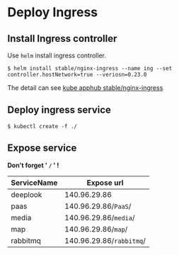 # Deploy Ingress

## Install Ingress controller

Use `helm` install ingress controller.

```shell
$ helm install stable/nginx-ingress --name ing --set controller.hostNetwork=true --veriosn=0.23.0
```
The detail can see [kube apphub stable/nginx-ingress](https://hub.kubeapps.com/charts/stable/nginx-ingress)

## Deploy ingress service

```shell
$ kubectl create -f ./
```

## Expose service

**Don't forget ' `/` ' !**

|ServiceName|Expose url|
|-|-|
|deeplook|140.96.29.86|
|paas|140.96.29.86/`PaaS`/|
|media|140.96.29.86/`media`/|
|map|140.96.29.86/`map`/|
|rabbitmq|140.96.29.86/`rabbitmq`/|